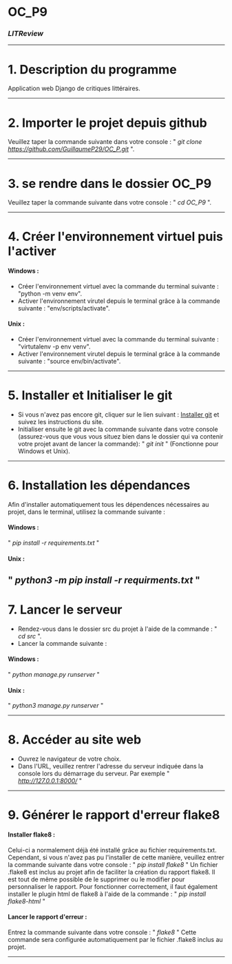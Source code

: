 # OC_P9
### *LITReview*

---


# 1. Description du programme
Application web Django de critiques littéraires.

---


# 2. Importer le projet depuis github
Veuillez taper la commande suivante dans votre console : " *git clone https://github.com/GuillaumeP29/OC_P.git* ".

---


# 3. se rendre dans le dossier OC_P9
Veuillez taper la commande suivante dans votre console : " *cd OC_P9* ".

---


# 4. Créer l'environnement virtuel puis l'activer
#### Windows :
* Créer l'environnement virtuel avec la commande du terminal suivante : "python -m venv env".
* Activer l'environnement virutel depuis le terminal grâce à la commande suivante : "env/scripts/activate".
#### Unix :
* Créer l'environnement virtuel avec la commande du terminal suivante : "virtutalenv -p env venv".
* Activer l'environnement virutel depuis le terminal grâce à la commande suivante : "source env/bin/activate".

---


# 5. Installer et Initialiser le git
* Si vous n'avez pas encore git, cliquer sur le lien suivant : [Installer git](https://git-scm.com/downloads) et suivez les instructions du site.
* Initialiser ensuite le git avec la commande suivante dans votre console (assurez-vous que vous vous situez bien dans le dossier qui va contenir votre projet avant de lancer la commande): " *git init* " (Fonctionne pour Windows et Unix).

---


# 6. Installation les dépendances
Afin d'installer automatiquement tous les dépendences nécessaires au projet, dans le terminal, utilisez la commande suivante :
#### Windows :
" *pip install -r requirements.txt* "
#### Unix :
" *python3 -m pip install -r requirments.txt* "
---


# 7. Lancer le serveur
* Rendez-vous dans le dossier src du projet à l'aide de la commande : " *cd src* ".
* Lancer la commande suivante :
#### Windows :
" *python manage.py runserver* "
#### Unix :
" *python3 manage.py runserver* "

---


# 8. Accéder au site web
* Ouvrez le navigateur de votre choix.
* Dans l'URL, veuillez rentrer l'adresse du serveur indiquée dans la console lors du démarrage du serveur. Par exemple " *http://127.0.0.1:8000/* "

---


# 9. Générer le rapport d'erreur flake8
#### Installer flake8 :
Celui-ci a normalement déjà été installé grâce au fichier requirements.txt.
Cependant, si vous n'avez pas pu l'installer de cette manière, veuillez entrer la commande suivante dans votre console : " *pip install flake8* "
Un fichier .flake8 est inclus au projet afin de faciliter la création du rapport flake8. Il est tout de même possible de le supprimer ou le modifier pour personnaliser le rapport.
Pour fonctionner correctement, il faut également installer le plugin html de flake8 à l'aide de la commande : " *pip install flake8-html* "
#### Lancer le rapport d'erreur :
Entrez la commande suivante dans votre console :
" *flake8* "
Cette commande sera configurée automatiquement par le fichier .flake8 inclus au projet.

---